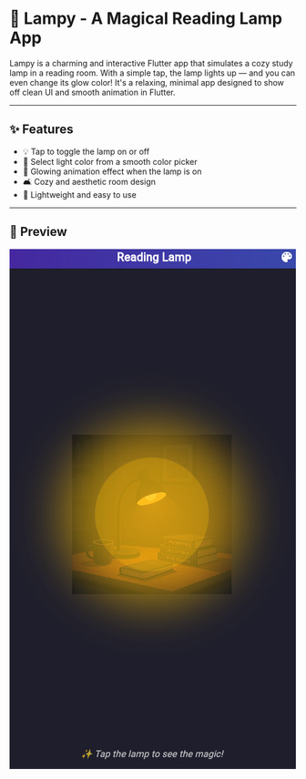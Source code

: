 # 🔆 Lampy - A Magical Reading Lamp App

Lampy is a charming and interactive Flutter app that simulates a cozy study lamp in a reading room. With a simple tap, the lamp lights up — and you can even change its glow color! It's a relaxing, minimal app designed to show off clean UI and smooth animation in Flutter.

---

## ✨ Features

- 💡 Tap to toggle the lamp on or off  
- 🎨 Select light color from a smooth color picker  
- 🌟 Glowing animation effect when the lamp is on  
- 🛋️ Cozy and aesthetic room design  
- 📱 Lightweight and easy to use  

---
## 📸 Preview

![Preview](assets/preview.png)


